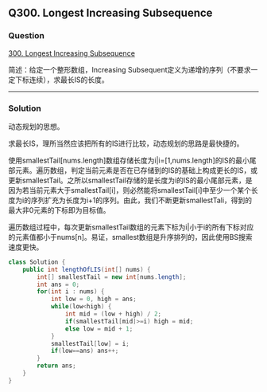 ## Q300. Longest Increasing Subsequence

### Question 

[300. Longest Increasing Subsequence](https://leetcode.com/problems/longest-increasing-subsequence/)

简述：给定一个整形数组，Increasing Subsequent定义为递增的序列（不要求一定下标连续），求最长IS的长度。

---

### Solution

动态规划的思想。

求最长IS，理所当然应该把所有的IS进行比较，动态规划的思路是最快捷的。

使用smallestTail[nums.length]数组存储长度为i|i=[1,nums.length]的IS的最小尾部元素。遍历数组，判定当前元素是否在已存储到的IS的基础上构成更长的IS，或更新smallestTail。之所以smallestTail存储的是长度为i的IS的最小尾部元素，是因为若当前元素大于smallestTail[i]，则必然能将smallestTail[i]中至少一个某个长度为i的序列扩充为长度为i+1的序列。由此，我们不断更新smallestTali，得到的最大非0元素的下标即为目标值。

遍历数组过程中，每次更新smallestTail数组的元素下标为i|小于i的所有下标对应的元素值都小于nums[n]。易证，smallest数组是升序排列的，因此使用BS搜索速度更快。

```java
class Solution {
    public int lengthOfLIS(int[] nums) {
        int[] smallestTail = new int[nums.length];
        int ans = 0;
        for(int i : nums) {
            int low = 0, high = ans;
            while(low<high) {
                int mid = (low + high) / 2;
                if(smallestTail[mid]>=i) high = mid;
                else low = mid + 1;
            }
            smallestTail[low] = i;
            if(low==ans) ans++;
        }
        return ans;
    }
}
```


